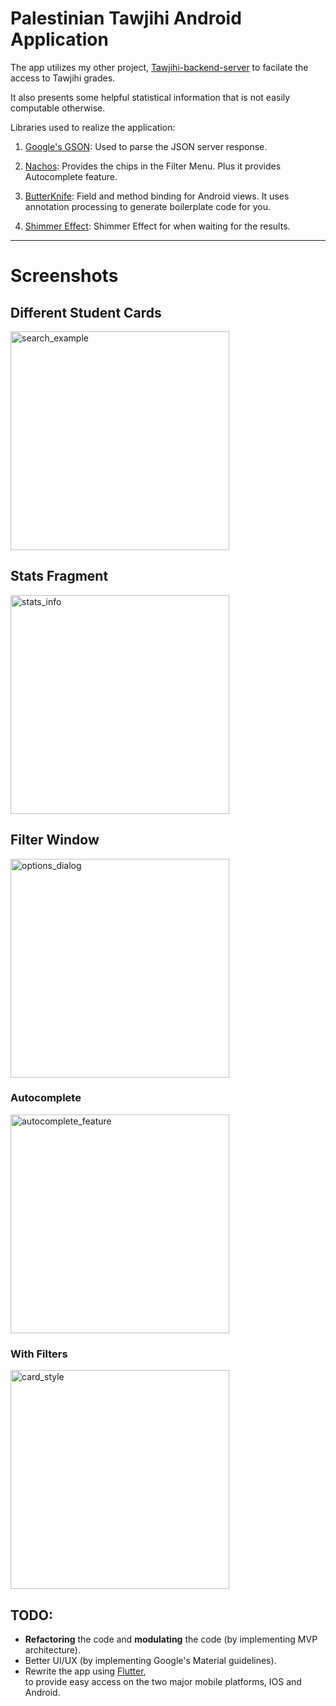 # Palestinian Tawjihi Android Application
The app utilizes my other project, [Tawjihi-backend-server](https://github.com/ghaith96/Tawjihi-backend-server)
to facilate the access to Tawjihi grades.

It also presents some helpful statistical information that is
not easily computable otherwise.

Libraries used to realize the application:

 1. [Google's GSON](https://github.com/google/gson): 
    Used to parse the JSON server response.

 2. [Nachos](https://github.com/hootsuite/nachos): 
    Provides the chips in the Filter Menu.
    Plus it provides Autocomplete feature.

 3. [ButterKnife](https://github.com/JakeWharton/butterknife): 
    Field and method binding for Android views.
    It uses annotation processing to generate boilerplate code for you.

 4. [Shimmer Effect](https://github.com/facebook/shimmer-android): 
    Shimmer Effect for when waiting for the results.
 
---
# Screenshots

  ## Different Student Cards  
  <img src="screenshots/search_example.png" alt="search_example" width="350"/>

  ## Stats Fragment
  <img src="screenshots/stats_info.png" alt="stats_info" width="350"/>

  ## Filter Window
  <img src="screenshots/options_dialog.png" alt="options_dialog" width="350"/>

  ### Autocomplete
  <img src="screenshots/autocomplete_feature.png" alt="autocomplete_feature" width="350"/>

  ### With Filters
  <img src="screenshots/card_style.png" alt="card_style" width="350"/>


## TODO:
* <b>Refactoring</b> the code and  <b>modulating</b> the code (by implementing MVP architecture).
* Better UI/UX (by implementing Google's Material guidelines).
* Rewrite the app using [Flutter](https://www.flutter.io/),
  <br> to provide easy access on the two major mobile platforms, IOS and Android.
